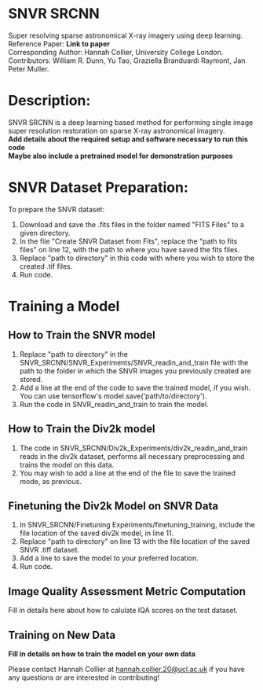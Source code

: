 # SNVR SRCNN
Super resolving sparse astronomical X-ray imagery using deep learning.\
Reference Paper: **Link to paper** \
Corresponding Author: Hannah Collier, University College London.\
Contributors: William R. Dunn, Yu Tao, Graziella Branduardi Raymont, Jan Peter Muller.

# Description: 
SNVR SRCNN is a deep learning based method for performing single image super resolution restoration on sparse X-ray astronomical imagery.\
**Add details about the required setup and software necessary to run this code**\
**Maybe also include a pretrained model for demonstration purposes**

# SNVR Dataset Preparation:
To prepare the SNVR dataset:
1. Download and save the .fits files in the folder named "FITS Files" to a given directory.
1. In the file "Create SNVR Dataset from Fits", replace the "path to fits files" on line 12, with the path to where you have saved the fits files.
1. Replace "path to directory" in this code with where you wish to store the created .tif files.
1. Run code.

# Training a Model
## How to Train the SNVR model
1. Replace "path to directory" in the SNVR_SRCNN/SNVR_Experiments/SNVR_readin_and_train file with the path to the folder in which the SNVR images you previously created are stored. 
1. Add a line at the end of the code to save the trained model, if you wish. You can use tensorflow's model.save('path/to/directory').
1. Run the code in SNVR_readin_and_train to train the model. 

## How to Train the Div2k model
1. The code in SNVR_SRCNN/Div2k_Experiments/div2k_readin_and_train reads in the div2k dataset, performs all necessary preprocessing and trains the model on this data.
1. You may wish to add a line at the end of the file to save the trained mode, as previous.

## Finetuning the Div2k Model on SNVR Data
1. In SNVR_SRCNN/Finetuning Experiments/finetuning_training, include the file location of the saved div2k model, in line 11. 
1. Replace "path to directory" on line 13 with the file location of the saved SNVR .tiff dataset.
2. Add a line to save the model to your preferred location.
3. Run code.

## Image Quality Assessment Metric Computation
Fill in details here about how to calulate IQA scores on the test dataset.

## Training on New Data
**Fill in details on how to train the model on your own data**

Please contact Hannah Collier at hannah.collier.20@ucl.ac.uk if you have any questions or are interested in contributing!
